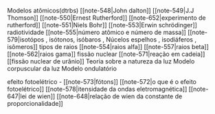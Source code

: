 
Modelos atômicos(dtrbs)
	[[note-548|John dalton]]
	[[note-549|J.J Thomson]]
	[[note-550|Ernest Rutherford]]
		[[note-652|experimento de rutherford]]
	[[note-551|Niels Bohr]]
	[[note-553|Erwin schrödinger]]
radiotividade
	[[note-555|número atômico e número de massa]]
	[[note-579|isotópos , isótonos, isóbaros , Núcelos espelhos , isodiáferos , isômeros]]
	tipos de raios
		[[note-554|raios alfa]]
		[[note-557|raios beta]]
		[[note-562|raios gama]]
	fissão nuclear
		[[note-571|reação em cadeia]]
		[[fissão nuclear de urânio]]
Teoria sobre a natureza da luz
	Modelo corpuscular da luz
	Modelo ondulatório

efeito fotoelétrico - 
	[[note-573|fótons]]
	[[note-572|o que é o efeito fotoelétrico]]
[[note-578|itensidade da ondas eletromagnética]]
[[note-647|lei de wien]]
[[note-648|relação de wien da constante de proporcionalidade]]

